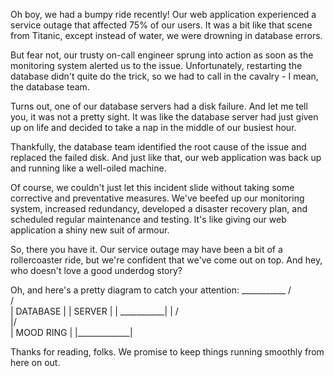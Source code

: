 Oh boy, we had a bumpy ride recently! Our web application experienced a service outage that affected 75% of our users. It was a bit like that scene from Titanic, except instead of water, we were drowning in database errors.

But fear not, our trusty on-call engineer sprung into action as soon as the monitoring system alerted us to the issue. Unfortunately, restarting the database didn't quite do the trick, so we had to call in the cavalry - I mean, the database team.

Turns out, one of our database servers had a disk failure. And let me tell you, it was not a pretty sight. It was like the database server had just given up on life and decided to take a nap in the middle of our busiest hour.

Thankfully, the database team identified the root cause of the issue and replaced the failed disk. And just like that, our web application was back up and running like a well-oiled machine.

Of course, we couldn't just let this incident slide without taking some corrective and preventative measures. We've beefed up our monitoring system, increased redundancy, developed a disaster recovery plan, and scheduled regular maintenance and testing. It's like giving our web application a shiny new suit of armour.

So, there you have it. Our service outage may have been a bit of a rollercoaster ride, but we're confident that we've come out on top. And hey, who doesn't love a good underdog story?

Oh, and here's a pretty diagram to catch your attention: 
          ___________
         /           \
        /             \
       |   DATABASE   |
       |   SERVER    |
       |  ___________|
       | /           \
       |/             \
       |  MOOD RING |
       |_____________|



Thanks for reading, folks. We promise to keep things running smoothly from here on out.

